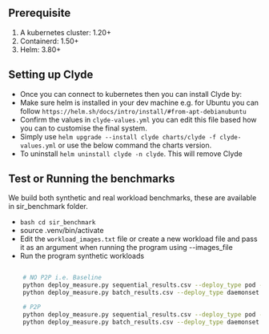 ## Prerequisite
1. A kubernetes cluster: 1.20+
2. Containerd: 1.50+
3. Helm: 3.80+

## Setting up Clyde

- Once you can connect to kubernetes then you can install Clyde by:
- Make sure helm is installed in your dev machine e.g. for Ubuntu you can follow `https://helm.sh/docs/intro/install/#from-apt-debianubuntu`
- Confirm the values in `clyde-values.yml` you can edit this file based how you can to customise the final system.
- Simply use `helm upgrade --install clyde charts/clyde -f clyde-values.yml` or use the below command
the charts version. 
- To uninstall `helm uninstall clyde -n clyde`. This will remove Clyde


## Test or Running the benchmarks

We build both synthetic and real workload benchmarks, these are available in sir_benchmark folder.
- ```bash cd sir_benchmark```
- source .venv/bin/activate
- Edit the `workload_images.txt` file or create a new workload file and pass it as an argument when running the program using --images_file
- Run the program synthetic workloads
```bash 

    # NO P2P i.e. Baseline
    python deploy_measure.py sequential_results.csv --deploy_type pod --dist_type normal  # one pod at a time
    python deploy_measure.py batch_results.csv --deploy_type daemonset --dist_type normal  # daemonset deployment

    # P2P
    python deploy_measure.py sequential_results.csv --deploy_type pod --dist_type p2p  # one pod at a time
    python deploy_measure.py batch_results.csv --deploy_type daemonset --dist_type p2p # Seed each image in a node
```